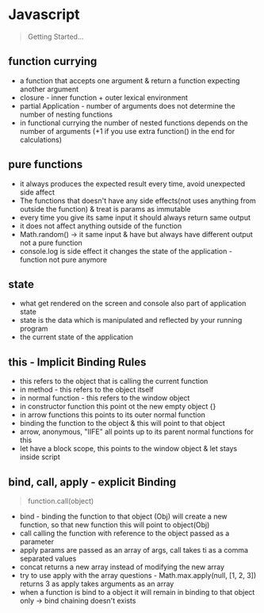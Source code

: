 # Javascript

> Getting Started...

## function currying

* a function that accepts one argument & return a function expecting another argument
* closure - inner function + outer lexical environment
* partial Application - number of arguments does not determine the number of nesting functions
* in functional currying the number of nested functions depends on the number of arguments (+1 if you use extra function() in the end for calculations)

## pure functions

* it always produces the expected result every time, avoid unexpected side affect
* The functions that doesn't have any side effects(not uses anything from outside the function) & treat is params as immutable
* every time you give its same input it should always return same output
* it does not affect anything outside of the function
* Math.random() -> it same input & have but always have different output not a pure function
* console.log is side effect it changes the state of the application - function not pure anymore

## state

* what get rendered on the screen and console also part of application state
* state is the data which is manipulated and reflected by your running program
* the current state of the application

## this - Implicit Binding Rules

* this refers to the object that is calling the current function
* in method - this refers to the object itself
* in normal function - this refers to the window object
* in constructor function this point ot the new empty object {}
* in arrow functions this points to its outer normal function
* binding the function to the object & this will point to that object
* arrow, anonymous, "IIFE" all points up to its parent normal functions for this
* let have a block scope, this points to the window object & let stays inside script

## bind, call, apply - explicit Binding

> function.call(object)

* bind - binding the function to that object (Obj) will create a new function, so that new function this will point to object(Obj)
* call calling the function with reference to the object passed as a parameter
* apply params are passed as an array of args, call takes ti as a comma separated values
* concat returns a new array instead of modifying the new array
* try to use apply with the array questions - Math.max.apply(null, [1, 2, 3]) returns 3 as apply takes arguments as an array
* when a function is bind to a object it will remain in binding to that object only -> bind chaining doesn't exists
